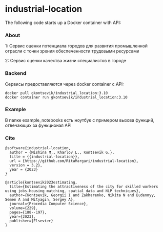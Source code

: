 # industrial-location

The following code starts up a Docker container with API:

### About

1: Сервис оценки потенциала городов для развития промышленной отрасли с точки зрения обеспеченности трудовыми ресурсами

2: Сервис оценки качества жизни специалистов в городе

### Backend

Сервисы предоставляются через docker container с API:

```shell
docker pull gkontsevik/industrial_location:3.10
docker container run gkontsevik/industrial_location:3.10
```

### Example

В папке example_notebooks есть ноутбук с примером вызова функций, отвечающих за
функционал API

### Cite

```shell
@software{industrial-location,
  author = {Mishina M., Kharlov L., Kontsevik G.},
  title = {{industrial-location}},
  url = {https://github.com/RitaMargari/industrial-location},
  version = 3.2},
  year = {2023}
}

@article{kontsevik2023estimating,
  title={Estimating the attractiveness of the city for skilled workers using jobs-housing matching, spatial data and NLP techniques},
  author={Kontsevik, Georgii I and Zakharenko, Nikita N and Budennyy, Semen A and Mityagin, Sergey A},
  journal={Procedia Computer Science},
  volume={229},
  pages={188--197},
  year={2023},
  publisher={Elsevier}
}
```
